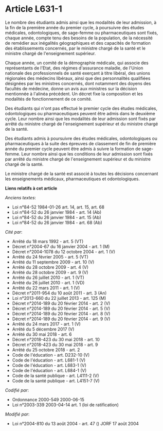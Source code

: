 # Article L631-1

Le nombre des étudiants admis ainsi que les modalités de leur admission, à la fin de la première année du premier cycle, à
poursuivre des études médicales, odontologiques, de sage-femme ou pharmaceutiques sont fixés, chaque année, compte tenu des
besoins de la population, de la nécessité de remédier aux inégalités géographiques et des capacités de formation des
établissements concernés, par le ministre chargé de la santé et le ministre chargé de l'enseignement supérieur.

Chaque année, un comité de la démographie médicale, qui associe des représentants de l'Etat, des régimes d'assurance maladie,
de l'Union nationale des professionnels de santé exerçant à titre libéral, des unions régionales des médecins libéraux, ainsi
que des personnalités qualifiées désignées par les ministres concernés, dont notamment des doyens des facultés de médecine,
donne un avis aux ministres sur la décision mentionnée à l'alinéa précédent. Un décret fixe la composition et les modalités
de fonctionnement de ce comité.

Des étudiants qui n'ont pas effectué le premier cycle des études médicales, odontologiques ou pharmaceutiques peuvent être
admis dans le deuxième cycle. Leur nombre ainsi que les modalités de leur admission sont fixés par arrêté du ministre chargé
de l'enseignement supérieur et du ministre chargé de la santé.

Des étudiants admis à poursuivre des études médicales, odontologiques ou pharmaceutiques à la suite des épreuves de
classement de fin de première année du premier cycle peuvent être admis à suivre la formation de sage-femme. Leur nombre
ainsi que les conditions de leur admission sont fixés par arrêté du ministre chargé de l'enseignement supérieur et du
ministre chargé de la santé.

Le ministre chargé de la santé est associé à toutes les décisions concernant les enseignements médicaux, pharmaceutiques et
odontologiques.

**Liens relatifs à cet article**

_Anciens textes_:

  - Loi n°84-52 1984-01-26 art. 14, art. 15, art. 68
  - Loi n°84-52 du 26 janvier 1984 - art. 14 (Ab)
  - Loi n°84-52 du 26 janvier 1984 - art. 15 (Ab)
  - Loi n°84-52 du 26 janvier 1984 - art. 68 (Ab)

_Cité par_:

  - Arrêté du 18 mars 1992 - art. 5 (VT)
  - Décret n°2004-67 du 16 janvier 2004 - art. 1 (M)
  - Décret n°2004-1078 du 12 octobre 2004 - art. 1 (V)
  - Arrêté du 24 février 2005 - art. 5 (VT)
  - Arrêté du 11 septembre 2009 - art. 10 (V)
  - Arrêté du 28 octobre 2009 - art. 4 (V)
  - Arrêté du 28 octobre 2009 - art. 9 (V)
  - Arrêté du 26 juillet 2010 - art. 1 (VT)
  - Arrêté du 26 juillet 2010 - art. 1 (VD)
  - Arrêté du 22 mars 2011 - art. 1 (V)
  - Décret n°2011-954 du 10 août 2011 - art. 3 (An)
  - Loi n°2013-660 du 22 juillet 2013 - art. 125 (M)
  - Décret n°2014-189 du 20 février 2014 - art. 2 (V)
  - Décret n°2014-189 du 20 février 2014 - art. 5 (V)
  - Décret n°2014-189 du 20 février 2014 - art. 8 (V)
  - Décret n°2014-189 du 20 février 2014 - art. 9 (V)
  - Arrêté du 24 mars 2017 - art. 1 (V)
  - Arrêté du 5 décembre 2017 (V)
  - Arrêté du 30 mai 2018 - art. 6
  - Décret n°2018-423 du 30 mai 2018 - art. 10
  - Décret n°2018-423 du 30 mai 2018 - art. 9
  - Arrêté du 25 octobre 2018 - art. 2
  - Code de l'éducation - art. D232-10 (V)
  - Code de l'éducation - art. L681-1 (V)
  - Code de l'éducation - art. L683-1 (V)
  - Code de l'éducation - art. L684-1 (V)
  - Code de la santé publique - art. L4111-2 (V)
  - Code de la santé publique - art. L4151-7 (V)

_Codifié par_:

  - Ordonnance 2000-549 2000-06-15
  - Loi n°2003-339 2003-04-14 art. 1 (loi de ratification)

_Modifié par_:

  - Loi n°2004-810 du 13 août 2004 - art. 47 () JORF 17 août 2004
